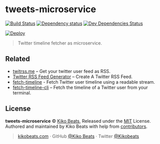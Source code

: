 # tweets-microservice

[![Build Status](https://img.shields.io/travis/Kikobeats/tweets-microservice/master.svg?style=flat-square)](https://travis-ci.org/Kikobeats/tweets-microservice)
[![Dependency status](https://img.shields.io/david/Kikobeats/tweets-microservice.svg?style=flat-square)](https://david-dm.org/Kikobeats/tweets-microservice)
[![Dev Dependencies Status](https://img.shields.io/david/dev/Kikobeats/tweets-microservice.svg?style=flat-square)](https://david-dm.org/Kikobeats/tweets-microservice#info=devDependencies)

[![Deploy](https://www.herokucdn.com/deploy/button.svg)](https://heroku.com/deploy)

> Twitter timeline fetcher as microservice.

## Related

- [twitrss.me](https://twitrss.me) – Get your twitter user feed as RSS.
- [Twitter RSS Feed Generator](https://publicate.it/twitter-rss-feed-generator/) – Create A Twitter RSS Feed.
- [fetch-timeline](https://github.com/Kikobeats/fetch-timeline) - Fetch Twitter user timeline using a readable stream.
- [fetch-timeline-cli](https://github.com/Kikobeats/fetch-timeline-cli) – Fetch the timeline of a Twitter user from your terminal.

## License

**tweets-microservice** © [Kiko Beats](https://kikobeats.com), Released under the [MIT](https://github.com/Kikobeats/tweets-microservice/blob/master/LICENSE.md) License.<br>
Authored and maintained by Kiko Beats with help from [contributors](https://github.com/Kikobeats/tweets-microservice/contributors).

> [kikobeats.com](https://kikobeats.com) · GitHub [@Kiko Beats](https://github.com/Kikobeats) · Twitter [@Kikobeats](https://twitter.com/Kikobeats)
